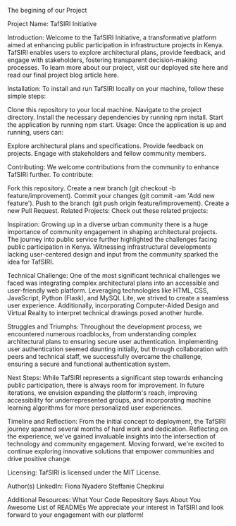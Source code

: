 The begining of our Project

Project Name: TafSIRI Initiative

Introduction:
Welcome to the TafSIRI Initiative, a transformative platform aimed at enhancing public participation in infrastructure projects in Kenya. TafSIRI enables users to explore architectural plans, provide feedback, and engage with stakeholders, fostering transparent decision-making processes. To learn more about our project, visit our deployed site here and read our final project blog article here.

Installation:
To install and run TafSIRI locally on your machine, follow these simple steps:

Clone this repository to your local machine.
Navigate to the project directory.
Install the necessary dependencies by running npm install.
Start the application by running npm start.
Usage:
Once the application is up and running, users can:

Explore architectural plans and specifications.
Provide feedback on projects.
Engage with stakeholders and fellow community members.

Contributing:
We welcome contributions from the community to enhance TafSIRI further. To contribute:

Fork this repository.
Create a new branch (git checkout -b feature/improvement).
Commit your changes (git commit -am 'Add new feature').
Push to the branch (git push origin feature/improvement).
Create a new Pull Request.
Related Projects:
Check out these related projects:

Inspiration:
Growing up in a diverse urban community there is a huge importance of community engagement in shaping architectural projects. The journey into public service further highlighted the challenges facing public participation in Kenya. Witnessing infrastructural developments lacking user-centered design and input from the community sparked the idea for TafSIRI.

Technical Challenge:
One of the most significant technical challenges we faced was integrating complex architectural plans into an accessible and user-friendly web platform. Leveraging technologies like HTML, CSS, JavaScript, Python (Flask), and MySQL Lite, we strived to create a seamless user experience. Additionally, incorporating Computer-Aided Design and Virtual Reality to interpret technical drawings posed another hurdle.

Struggles and Triumphs:
Throughout the development process, we encountered numerous roadblocks, from understanding complex architectural plans to ensuring secure user authentication. Implementing user authentication seemed daunting initially, but through collaboration with peers and technical staff, we successfully overcame the challenge, ensuring a secure and functional authentication system.

Next Steps:
While TafSIRI represents a significant step towards enhancing public participation, there is always room for improvement. In future iterations, we envision expanding the platform's reach, improving accessibility for underrepresented groups, and incorporating machine learning algorithms for more personalized user experiences.

Timeline and Reflection:
From the initial concept to deployment, the TafSIRI journey spanned several months of hard work and dedication. Reflecting on the experience, we've gained invaluable insights into the intersection of technology and community engagement. Moving forward, we're excited to continue exploring innovative solutions that empower communities and drive positive change.

Licensing:
TafSIRI is licensed under the MIT License.


Author(s) LinkedIn:
Fiona Nyadero
Steffanie Chepkirui

Additional Resources:
What Your Code Repository Says About You
Awesome List of READMEs
We appreciate your interest in TafSIRI and look forward to your engagement with our platform!